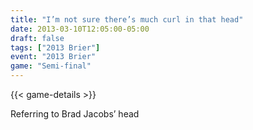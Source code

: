 ```yaml
---
title: "I’m not sure there’s much curl in that head"
date: 2013-03-10T12:05:00-05:00
draft: false
tags: ["2013 Brier"]
event: "2013 Brier"
game: "Semi-final"
---
```

{{< game-details >}}
<!--more--> 
Referring to Brad Jacobs’ head